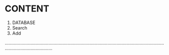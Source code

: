 # CONTENT

1. DATABASE
2. Search 
3. Add


.................................................................................................................................................................
